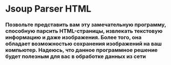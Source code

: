 # Jsoup Parser HTML
### Позвольте представить вам эту замечательную программу, способную парсить HTML-страницы, извлекать текстовую информацию и даже изображения. Более того, она обладает возможностью сохранения изображений на ваш компьютер. Надеюсь, что данное программное решение будет полезным для вас в обработке данных из сети

